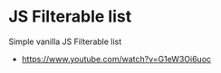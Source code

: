# JS Filterable list

Simple vanilla JS Filterable list

- https://www.youtube.com/watch?v=G1eW3Oi6uoc
